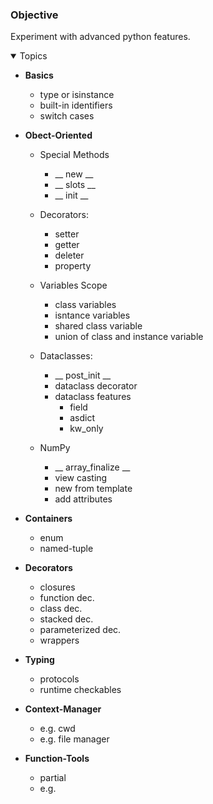 ### Objective
Experiment with advanced python features. 

<details open>	
  <summary> Topics </summary>
  
  - __Basics__
    - type or isinstance
    - built-in identifiers
    - switch cases

  - __Obect-Oriented__
    - Special Methods
      - __ new __
      - __ slots __
      - __ init __

    - Decorators:
      - setter
      - getter
      - deleter
      - property

    - Variables Scope
      - class variables
      - isntance variables 
      - shared class variable 
      - union of class and instance variable

    - Dataclasses:
      - __ post_init __
      - dataclass decorator 
      - dataclass features
        - field
        - asdict
        - kw_only  

    - NumPy
      - __ array_finalize __
      - view casting
      - new from template
      - add attributes

  
  - __Containers__
     - enum
     - named-tuple
       
  - __Decorators__
     - closures
     - function dec.
     - class dec.
     - stacked dec.
     - parameterized dec.
     - wrappers
         
  - __Typing__
    - protocols
    - runtime checkables
      
  - __Context-Manager__
     - e.g. cwd
     - e.g. file manager

  - __Function-Tools__
     - partial
     - e.g. 
  
  </details>

